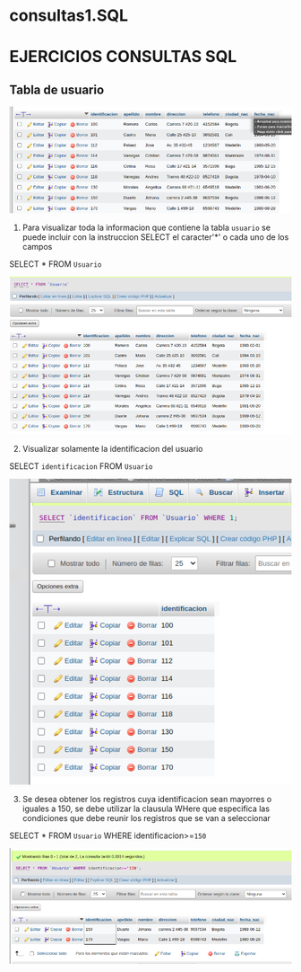 # consultas1.SQL

# EJERCICIOS CONSULTAS SQL

## Tabla de usuario

![Usuario](img/usuario.png "Usuario")

1. Para visualizar toda la informacion que contiene la tabla `usuario` se puede incluir con la instruccion SELECT el caracter'*' o cada uno de los campos 

SELECT * FROM `Usuario` 

![Consulta1](img/Consulta1.png "Consulta1")

2. Visualizar solamente la identificacion del usuario 

SELECT `identificacion` FROM `Usuario` 

![Consulta2](img/Consulta2.png "Consulta2")

3. Se desea obtener los registros cuya identificacion sean mayorres o iguales a 150, se debe utilizar la clausula WHere que especifica las condiciones que debe reunir los registros que se van a seleccionar 

SELECT * FROM `Usuario` WHERE identificacion>=`150`

![Consulta3](img/Consulta3.png "Consulta3")